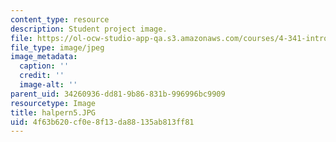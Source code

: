 ```yaml
---
content_type: resource
description: Student project image.
file: https://ol-ocw-studio-app-qa.s3.amazonaws.com/courses/4-341-introduction-to-photography-fall-2002/4f63b620cf0e8f13da88135ab813ff81_halpern5.JPG
file_type: image/jpeg
image_metadata:
  caption: ''
  credit: ''
  image-alt: ''
parent_uid: 34260936-dd81-9b86-831b-996996bc9909
resourcetype: Image
title: halpern5.JPG
uid: 4f63b620-cf0e-8f13-da88-135ab813ff81
---
```

